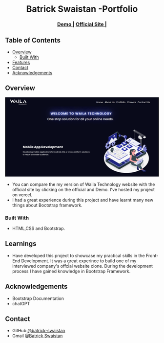 <!-- Please update value in the {}  -->

<h1 align="center">Batrick Swaistan -Portfolio</h1>

<div align="center">
  <h3>
    <a href="https://waila-tech.vercel.app/" target="_blank">
      Demo 
    </a> |
    <a href="https://www.waila-tech.com" target="_blank">
      Official Site |
    </a>
  </h3>
</div>

<!-- TABLE OF CONTENTS -->

## Table of Contents

- [Overview](#overview)
  - [Built With](#built-with)
- [Features](#Learnings)
- [Contact](#contact)
- [Acknowledgements](#acknowledgements)

<!-- OVERVIEW -->

## Overview

![screenshot](https://github.com/batrick-swaistan/waila_tech/blob/main/wailatech.png)

- You can compare the my version of Waila Technology website with the official site by clicking on the official and  Demo. I've hosted my project on vercel.
- I had a great experience during this project  and have learnt many new things about Bootstrap framework.

### Built With

<!-- This section should list any major frameworks that you built your project using. Here are a few examples.-->

- HTML,CSS and Bootstrap.

## Learnings

<!-- List the features of your application or follow the template. Don't share the figma file here :) -->

- Have developed this project to showcase my practical skills in the Front-End Development. It was a great experince to build one of my interviewed company's offcial website clone. During the development process I have gained knowledge in Bootstrap Framework.


## Acknowledgements

<!-- This section should list any articles or add-ons/plugins that helps you to complete the project. This is optional but it will help you in the future. For exmpale -->

- Bootstrap Documentation
- chatGPT

## Contact


- GitHub [@batrick-swaistan](https://github.com/batrick-swaistan)
- Gmail [@Batrick Swaistan](mailto:batrickswaistan@gmail.com)


